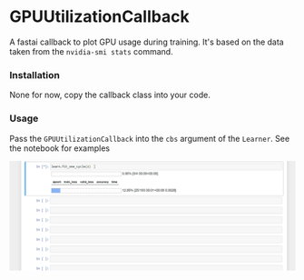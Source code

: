 # GPUUtilizationCallback
A fastai callback to plot GPU usage during training. It's based on the data taken from the `nvidia-smi stats` command.

### Installation
None for now, copy the callback class into your code.

### Usage
Pass the `GPUUtilizationCallback` into the `cbs` argument of the `Learner`. See the notebook for examples


![example](images/example.gif)
